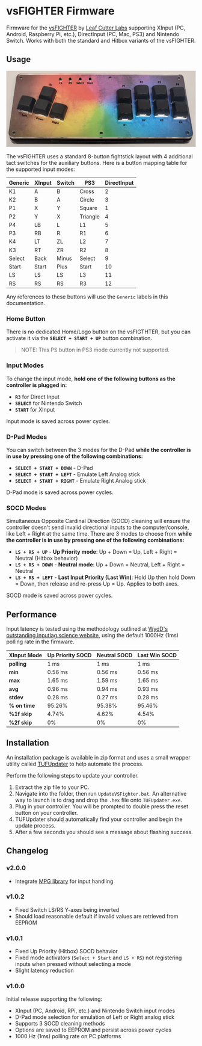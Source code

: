 # vsFIGHTER Firmware

Firmware for the [vsFIGHTER](https://github.com/LeafCutterLabs/vsFIGHTER) by [Leaf Cutter Labs](https://github.com/LeafCutterLabs) supporting XInput (PC, Android, Raspberry Pi, etc.), DirectInput (PC, Mac, PS3) and Nintendo Switch. Works with both the standard and Hitbox variants of the vsFIGHTER.

## Usage

![vsFIGHTER layout](.assets/images/vsFIGHTER-layout.jpg)

The vsFIGHTER uses a standard 8-button fightstick layout with 4 additional tact switches for the auxiliary buttons. Here is a button mapping table for the supported input modes:

| Generic | XInput | Switch  | PS3          | DirectInput  |
| ------  | ------ | ------- | ------------ | ------------ |
| K1      | A      | B       | Cross        | 2            |
| K2      | B      | A       | Circle       | 3            |
| P1      | X      | Y       | Square       | 1            |
| P2      | Y      | X       | Triangle     | 4            |
| P4      | LB     | L       | L1           | 5            |
| P3      | RB     | R       | R1           | 6            |
| K4      | LT     | ZL      | L2           | 7            |
| K3      | RT     | ZR      | R2           | 8            |
| Select  | Back   | Minus   | Select       | 9            |
| Start   | Start  | Plus    | Start        | 10           |
| LS      | LS     | LS      | L3           | 11           |
| RS      | RS     | RS      | R3           | 12           |

Any references to these buttons will use the `Generic` labels in this documentation.

### Home Button

There is no dedicated Home/Logo button on the vsFIGTHTER, but you can activate it via the **`SELECT + START + UP`** button combination.

> NOTE: This PS button in PS3 mode currently not supported.

### Input Modes

To change the input mode, **hold one of the following buttons as the controller is plugged in:**

* **`R3`** for Direct Input
* **`SELECT`** for Nintendo Switch
* **`START`** for XInput

Input mode is saved across power cycles.

### D-Pad Modes

You can switch between the 3 modes for the D-Pad **while the controller is in use by pressing one of the following combinations:**

* **`SELECT + START + DOWN`** - D-Pad
* **`SELECT + START + LEFT`** - Emulate Left Analog stick
* **`SELECT + START + RIGHT`** - Emulate Right Analog stick

D-Pad mode is saved across power cycles.

### SOCD Modes

Simultaneous Opposite Cardinal Direction (SOCD) cleaning will ensure the controller doesn't send invalid directional inputs to the computer/console, like Left + Right at the same time. There are 3 modes to choose from **while the controller is in use by pressing one of the following combinations:**

* **`LS + RS + UP`** - **Up Priority mode**: Up + Down = Up, Left + Right = Neutral (Hitbox behavior)
* **`LS + RS + DOWN`** - **Neutral mode**: Up + Down = Neutral, Left + Right = Neutral
* **`LS + RS + LEFT`** - **Last Input Priority (Last Win)**: Hold Up then hold Down = Down, then release and re-press Up = Up. Applies to both axes.

SOCD mode is saved across power cycles.

## Performance

Input latency is tested using the methodology outlined at [WydD's outstanding inputlag.science website](https://inputlag.science/controller/methodology), using the default 1000Hz (1ms) polling rate in the firmware.

| XInput Mode | Up Priority SOCD | Neutral SOCD | Last Win SOCD |
| - | - | - | - |
| **polling** | 1 ms | 1 ms | 1 ms |
| **min** | 0.56 ms | 0.56 ms | 0.56 ms |
| **max** | 1.65 ms | 1.59 ms | 1.65 ms |
| **avg** | 0.96 ms | 0.94 ms | 0.93 ms |
| **stdev** | 0.28 ms | 0.27 ms | 0.28 ms |
| **% on time** | 95.26% | 95.38% | 95.46% |
| **%1f skip** | 4.74% | 4.62% | 4.54% |
| **%2f skip** | 0% | 0% | 0% |

## Installation

An installation package is available in zip format and uses a small wrapper utility called [TUFUpdater](https://github.com/FeralAI/TUFUpdater) to help automate the process.

Perform the following steps to update your controller.

1. Extract the zip file to your PC.
1. Navigate into the folder, then run `UpdateVSFighter.bat`. An alternative way to launch is to drag and drop the `.hex` file onto `TUFUpdater.exe`.
1. Plug in your controller. You will be prompted to double press the reset button on your controller.
1. TUFUpdater should automatically find your controller and begin the update process.
1. After a few seconds you should see a message about flashing success.

## Changelog

### v2.0.0

* Integrate [MPG library](https://github.com/FeralAI/MPG) for input handling

### v1.0.2

* Fixed Switch LS/RS Y-axes being inverted
* Should load reasonable default if invalid values are retrieved from EEPROM

### v1.0.1

* Fixed Up Priority (Hitbox) SOCD behavior
* Fixed mode activators (`Select + Start` and `LS + RS`) not registering inputs when pressed without selecting a mode
* Slight latency reduction

### v1.0.0

Initial release supporting the following:

* XInput (PC, Android, RPi, etc.) and Nintendo Switch input modes
* D-Pad mode selection for emulation of Left or Right analog stick
* Supports 3 SOCD cleaning methods
* Options are saved to EEPROM and persist across power cycles
* 1000 Hz (1ms) polling rate on PC platforms
